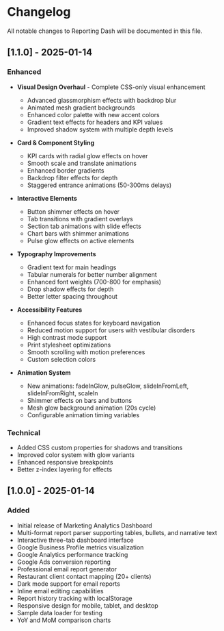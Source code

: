 # Changelog

All notable changes to Reporting Dash will be documented in this file.

## [1.1.0] - 2025-01-14

### Enhanced
- **Visual Design Overhaul** - Complete CSS-only visual enhancement
  - Advanced glassmorphism effects with backdrop blur
  - Animated mesh gradient backgrounds
  - Enhanced color palette with new accent colors
  - Gradient text effects for headers and KPI values
  - Improved shadow system with multiple depth levels

- **Card & Component Styling**
  - KPI cards with radial glow effects on hover
  - Smooth scale and translate animations
  - Enhanced border gradients
  - Backdrop filter effects for depth
  - Staggered entrance animations (50-300ms delays)

- **Interactive Elements**
  - Button shimmer effects on hover
  - Tab transitions with gradient overlays
  - Section tab animations with slide effects
  - Chart bars with shimmer animations
  - Pulse glow effects on active elements

- **Typography Improvements**
  - Gradient text for main headings
  - Tabular numerals for better number alignment
  - Enhanced font weights (700-800 for emphasis)
  - Drop shadow effects for depth
  - Better letter spacing throughout

- **Accessibility Features**
  - Enhanced focus states for keyboard navigation
  - Reduced motion support for users with vestibular disorders
  - High contrast mode support
  - Print stylesheet optimizations
  - Smooth scrolling with motion preferences
  - Custom selection colors

- **Animation System**
  - New animations: fadeInGlow, pulseGlow, slideInFromLeft, slideInFromRight, scaleIn
  - Shimmer effects on bars and buttons
  - Mesh glow background animation (20s cycle)
  - Configurable animation timing variables

### Technical
- Added CSS custom properties for shadows and transitions
- Improved color system with glow variants
- Enhanced responsive breakpoints
- Better z-index layering for effects

## [1.0.0] - 2025-01-14

### Added
- Initial release of Marketing Analytics Dashboard
- Multi-format report parser supporting tables, bullets, and narrative text
- Interactive three-tab dashboard interface
- Google Business Profile metrics visualization
- Google Analytics performance tracking
- Google Ads conversion reporting
- Professional email report generator
- Restaurant client contact mapping (20+ clients)
- Dark mode support for email reports
- Inline email editing capabilities
- Report history tracking with localStorage
- Responsive design for mobile, tablet, and desktop
- Sample data loader for testing
- YoY and MoM comparison charts
